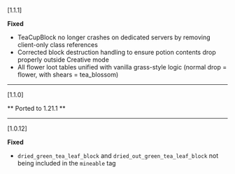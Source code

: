 [1.1.1]

**Fixed**
* TeaCupBlock no longer crashes on dedicated servers by removing client-only class references
* Corrected block destruction handling to ensure potion contents drop properly outside Creative mode
* All flower loot tables unified with vanilla grass-style logic (normal drop = flower, with shears = tea_blossom)

***

[1.1.0]

** Ported to 1.21.1 **

***

[1.0.12]

**Fixed**
* `dried_green_tea_leaf_block` and `dried_out_green_tea_leaf_block` not being included in the `mineable` tag
